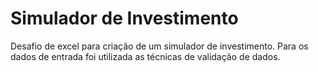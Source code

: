 # Simulador de Investimento
Desafio de excel para criação de um simulador de investimento.
Para os dados de entrada foi utilizada as técnicas de validação de dados.
